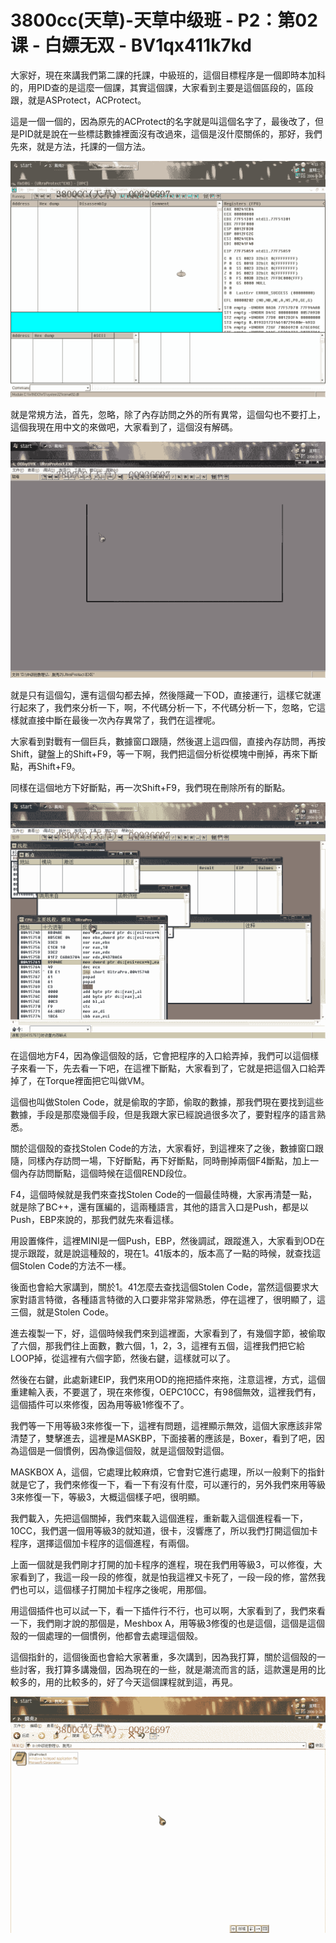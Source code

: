# 3800cc(天草)-天草中级班 - P2：第02课 - 白嫖无双 - BV1qx411k7kd

大家好，現在來講我們第二課的托課，中級班的，這個目標程序是一個即時本加科的，用PID查的是這麼一個課，其實這個課，大家看到主要是這個區段的，區段跟，就是ASProtect，ACProtect。

這是一個一個的，因為原先的ACProtect的名字就是叫這個名字了，最後改了，但是PID就是說在一些標誌數據裡面沒有改過來，這個是沒什麼關係的，那好，我們先來，就是方法，托課的一個方法。



![](img/6c5a9cf49dae1d93cdf76a78e1a22c74_1.png)

就是常規方法，首先，忽略，除了內存訪問之外的所有異常，這個勾也不要打上，這個我現在用中文的來做吧，大家看到了，這個沒有解碼。



![](img/6c5a9cf49dae1d93cdf76a78e1a22c74_3.png)

就是只有這個勾，還有這個勾都去掉，然後隱藏一下OD，直接運行，這樣它就運行起來了，我們來分析一下，啊，不代碼分析一下，不代碼分析一下，忽略，它這樣就直接中斷在最後一次內存異常了，我們在這裡呢。

大家看到對戰有一個巨兵，數據窗口跟隨，然後選上這四個，直接內存訪問，再按Shift，鍵盤上的Shift+F9，等一下啊，我們把這個分析從模塊中刪掉，再來下斷點，再Shift+F9。

同樣在這個地方下好斷點，再一次Shift+F9，我們現在刪除所有的斷點。

![](img/6c5a9cf49dae1d93cdf76a78e1a22c74_5.png)

在這個地方F4，因為像這個殼的話，它會把程序的入口給弄掉，我們可以這個樣子來看一下，先去看一下吧，在這裡下斷點，大家看到了，它就是把這個入口給弄掉了，在Torque裡面把它叫做VM。

這個也叫做Stolen Code，就是偷取的字節，偷取的數據，那我們現在要找到這些數據，手段是那麼幾個手段，但是我跟大家已經說過很多次了，要對程序的語言熟悉。

關於這個殼的查找Stolen Code的方法，大家看好，到這裡來了之後，數據窗口跟隨，同樣內存訪問一場，下好斷點，再下好斷點，同時刪掉兩個F4斷點，加上一個內存訪問斷點，這個時候在這個REND段位。

F4，這個時候就是我們來查找Stolen Code的一個最佳時機，大家再清楚一點，就是除了BC++，還有匯編的，這兩種語言，其他的語言入口是Push，都是以Push，EBP來說的，那我們就先來看這樣。

用設置條件，這裡MINI是一個Push，EBP，然後調試，跟蹤進入，大家看到OD在提示跟蹤，就是說這種殼的，現在1。41版本的，版本高了一點的時候，就查找這個Stolen Code的方法不一樣。

後面也會給大家講到，關於1。41怎麼去查找這個Stolen Code，當然這個要求大家對語言特徵，各種語言特徵的入口要非常非常熟悉，停在這裡了，很明顯了，這三個，就是Stolen Code。

進去複製一下，好，這個時候我們來到這裡面，大家看到了，有幾個字節，被偷取了六個，那我們往上面數，數六個，1，2，3，這裡有五個，這裡我們把它給LOOP掉，從這裡有六個字節，然後右鍵，這樣就可以了。

然後在右鍵，此處新建EIP，我們來用OD的拖把插件來拖，注意這裡，方式，這個重建輸入表，不要選了，現在來修復，OEPC10CC，有98個無效，這裡我們有，這個插件可以來修復，因為用等級1修復不了。

我們等一下用等級3來修復一下，這裡有問題，這裡顯示無效，這個大家應該非常清楚了，雙擊進去，這裡是MASKBP，下面接著的應該是，Boxer，看到了吧，因為這個是一個慣例，因為像這個殼，就是這個殼對這個。

MASKBOX A，這個，它處理比較麻煩，它會對它進行處理，所以一般剩下的指針就是它了，我們來修復一下，看一下有沒有什麼，可以運行的，另外我們來用等級3來修復一下，等級3，大概這個樣子吧，很明顯。

我們載入，先把這個關掉，我們來載入這個進程，重新載入這個進程看一下，10CC，我們選一個用等級3的就知道，很卡，沒響應了，所以我們打開這個加卡程序，選擇這個加卡程序的這個進程，有兩個。

上面一個就是我們剛才打開的加卡程序的進程，現在我們用等級3，可以修復，大家看到了，我這一段一段的修復，就是怕我這裡又卡死了，一段一段的修，當然我們也可以，這個樣子打開加卡程序之後呢，用那個。

用這個插件也可以試一下，看一下插件行不行，也可以啊，大家看到了，我們來看一下，我們剛才說的那個是，Meshbox A，用等級3修復的也是這個，這個是這個殼的一個處理的一個慣例，他都會去處理這個殼。

這個指針的，這個後面也會給大家著重，多次講到，因為我打算，關於這個殼的一些討客，我打算多講幾個，因為現在的一些，就是潮流而言的話，這款還是用的比較多的，用的比較多的，好了今天這個課程就到這，再見。



![](img/6c5a9cf49dae1d93cdf76a78e1a22c74_7.png)